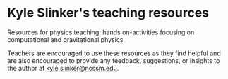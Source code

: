 # Kyle Slinker's teaching resources
Resources for physics teaching; hands on-activities focusing on computational and gravitational physics.

Teachers are encouraged to use these resources as they find helpful and are also encouraged to provide any feedback, suggestions, or insights to the author at kyle.slinker@ncssm.edu.
